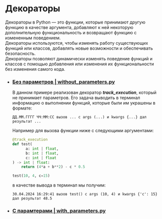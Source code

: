 # Декораторы

Декораторы в Python — это функции, которые принимают другую функцию в качестве аргумента, добавляют к ней некоторую дополнительную функциональность и возвращают функцию с измененным поведением.  
Декораторы используются, чтобы изменять работу существующих функций или классов, добавлять новые возможности и обеспечивать безопасность.  
Декораторы позволяют динамически изменять поведение функций и классов с помощью добавления или изменения их функциональности без изменения самого кода.

- ### [Без параметров | without_parameters.py](https://github.com/Dmitry-Peskov/Why-Python-is-great/blob/main/%D0%94%D0%B5%D0%BA%D0%BE%D1%80%D0%B0%D1%82%D0%BE%D1%80/without_parameters.py)  
  В данном примере реализован декоратор _**track_execution**_, который не принимает параметров. Его задача выводить в терминал информацию о выполнении функций, которые были им украшены в формате:
  ```
  ДД.ММ.ГГГГ ЧЧ:ММ:СС вызов ... с args (...) и kwargs {...} дал результат ...
  ```
  Например для вызова функции ниже с следующими аргументами:
  ```python
  @track_execution
  def test(
        a: int | float, 
        b: int | float, 
        c: int | float
  ) -> int | float:
      return (4*a + b**2) - c * 0.5
  
  test(10, 4, c=15)
  ```
  в качестве вывода в терминал мы получим:
  ```
  30.04.2024 16:29:41 вызов test() с args (10, 4) и kwargs {'c': 15} дал результат 48.5
  ```

- ### [С парамтерами | with_parameters.py](https://github.com/Dmitry-Peskov/Why-Python-is-great/blob/main/%D0%94%D0%B5%D0%BA%D0%BE%D1%80%D0%B0%D1%82%D0%BE%D1%80/with_parameters.py)